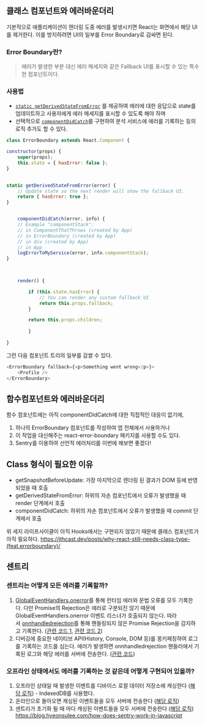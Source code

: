 ## 클래스 컴포넌트와 에러바운더리
기본적으로 애플리케이션이 렌더링 도중 에러를 발생시키면 React는 화면에서 해당 UI를 제거한다. 이를 방지하려면 UI의 일부를 Error Boundary로 감싸면 된다.

### Error Boundary란?
> 에러가 발생한 부분 대신 에러 메세지와 같은 Fallback UI를 표시할 수 있는 특수한 컴포넌트이다.

### 사용법
-  [`static getDerivedStateFromError`](https://react-ko.dev/reference/react/Component#static-getderivedstatefromerror) 를 제공하여 에러에 대한 응답으로 state를 업데이트하고 사용자에게 에러 메세지를 표시할 수 있도록 해야 하며
- 선택적으로  [`componentDidCatch`](https://react-ko.dev/reference/react/Component#componentdidcatch)를 구현하여 분석 서비스에 에러를 기록하는 등의 로직 추가도 할 수 있다.
```js
class ErrorBoundary extends React.Component {  

constructor(props) {  
	super(props);  
	this.state = { hasError: false };  
}  

  
static getDerivedStateFromError(error) {  
	// Update state so the next render will show the fallback UI.  
	return { hasError: true };  
}  


	componentDidCatch(error, info) {  
	// Example "componentStack":  
	// in ComponentThatThrows (created by App)  
	// in ErrorBoundary (created by App)  
	// in div (created by App)  
	// in App  
	logErrorToMyService(error, info.componentStack);  
}  

  

	render() {  

		if (this.state.hasError) {  
			// You can render any custom fallback UI  
			return this.props.fallback;  
		}  

		return this.props.children;  
			
		}  
	
}
```

그런 다음 컴포넌트 트리의 일부를 감쌀 수 있다.
```js
<ErrorBoundary fallback={<p>Something went wrong</p>}>  
	<Profile />  
</ErrorBoundary>	
```

## 함수컴포넌트와 에러바운더리
함수 컴포넌트에는 아직 componentDidCatch에 대한 직접적인 대응이 없기에, 
1) 하나의 ErrorBoundary 컴포넌트를 작성하여 앱 전체에서 사용하거나
2) 이 작업을 대신해주는 react-error-boundary 패키지를 사용할 수도 있다.
3) Sentry를 이용하여 선언적 에러처리를 이번에 해보면 좋겠다!

## Class 형식이 필요한 이유
- getSnapshotBeforeUpdate: 가장 마지막으로 렌더링 된 결과가 DOM 등에 반영되었을 때 호출
- getDerivedStateFromError: 하위의 자손 컴포넌트에서 오류가 발생했을 때 render 단계에서 호출
- componentDidCatch: 하위의 자손 컴포넌트에서 오류가 발생했을 때 commit 단계에서 호출

위 세지 라이프사이클이 아직 Hooks에서는 구현되지 않았기 때문에 클래스 컴포넌트가 아직 필요하다.
https://jthcast.dev/posts/why-react-still-needs-class-type-(feat.errorboundary)/


## 센트리
### 센트리는 어떻게 모든 에러를 기록할까?
1. [GlobalEventHandlers.onerror](https://developer.mozilla.org/en-US/docs/Web/API/GlobalEventHandlers/onerror)를 통해 런타임 에러와 문법 오류를 모두 기록한다. 다만 Promise의 Rejection은 에러로 구분되진 않기 때문에 GlobalEventHandlers.onerror 이벤트 리스너가 호출되지 않는다. 따라서 [onnhandledrejection](https://developer.mozilla.org/en-US/docs/Web/API/Window/unhandledrejection_event)를 통해 핸들링되지 않은 Promise Rejection을 감지하고 기록한다. ([관련 코드 1](https://github.com/getsentry/sentry-javascript/blob/1fb0b4c3f6533c43ead2d2cb3f0dc4bc8a84e544/packages/browser/src/integrations/globalhandlers.ts#L70-L113), [관련 코드 2](https://github.com/getsentry/sentry-javascript/blob/1fb0b4c3f6533c43ead2d2cb3f0dc4bc8a84e544/packages/browser/src/integrations/globalhandlers.ts#L116-L178))
2. 디버깅에 중요한 네이티브 API(History, Console, DOM 등)를 몽키패칭하여 로그를 기록하는 코드를 심는다. 에러가 발생하면 onnhandledrejection 핸들러에서 기록된 로그와 해당 에러를 서버에 전송한다. ([관련 코드](https://github.com/getsentry/sentry-javascript/blob/d8ecb2b927e23c0583456bef0b0c04d01dfe5eba/packages/utils/src/instrument.ts#L45-L77))

### 오프라인 상태에서도 에러를 기록하는 것 같은데 어떻게 구현되어 있을까?
1. 오프라인 상태일 때 발생한 이벤트를 디바이스 로컬 데이터 저장소에 캐싱한다 ([해당 로직](https://github.com/getsentry/sentry-javascript/blob/15465a8feb91df3c435e0822ad3f67661154c425/packages/integrations/src/offline.ts#L70-L86)) - IndexedDB를 사용했다.
2. 온라인으로 돌아오면 캐싱된 이벤트들을 모두 서버에 전송한다 ([해당 로직](https://github.com/getsentry/sentry-javascript/blob/15465a8feb91df3c435e0822ad3f67661154c425/packages/integrations/src/offline.ts#L62-L68))
3. 센트리가 초기화 될 때 마다 캐싱된 이벤트들을 모두 서버에 전송한다 ([해당 로직](https://github.com/getsentry/sentry-javascript/blob/15465a8feb91df3c435e0822ad3f67661154c425/packages/integrations/src/offline.ts#L89-L92))
https://blog.hyeonsulee.com/how-does-sentry-work-in-javascript